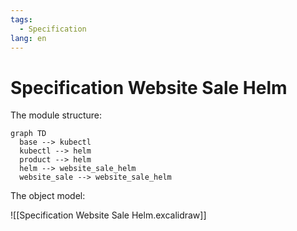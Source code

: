```yaml
---
tags:
  - Specification
lang: en
---
```

# Specification Website Sale Helm

The module structure:

```mermaid
graph TD
  base --> kubectl
  kubectl --> helm
  product --> helm
  helm --> website_sale_helm
  website_sale --> website_sale_helm
```

The object model:

![[Specification Website Sale Helm.excalidraw]]